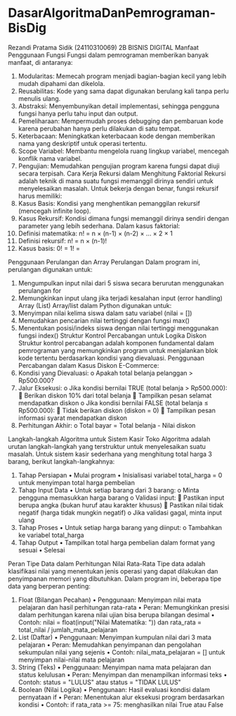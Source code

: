 # DasarAlgoritmaDanPemrograman-BisDig
Rezandi Pratama Sidik (24110310069) 2B BISNIS DIGITAL
Manfaat Penggunaan Fungsi
Fungsi dalam pemrograman memberikan banyak manfaat, di antaranya:
1.	Modularitas: Memecah program menjadi bagian-bagian kecil yang lebih mudah dipahami dan dikelola.
2.	Reusabilitas: Kode yang sama dapat digunakan berulang kali tanpa perlu menulis ulang.
3.	Abstraksi: Menyembunyikan detail implementasi, sehingga pengguna fungsi hanya perlu tahu input dan output.
4.	Pemeliharaan: Mempermudah proses debugging dan pembaruan kode karena perubahan hanya perlu dilakukan di satu tempat.
5.	Keterbacaan: Meningkatkan keterbacaan kode dengan memberikan nama yang deskriptif untuk operasi tertentu.
6.	Scope Variabel: Membantu mengelola ruang lingkup variabel, mencegah konflik nama variabel.
7.	Pengujian: Memudahkan pengujian program karena fungsi dapat diuji secara terpisah.
Cara Kerja Rekursi dalam Menghitung Faktorial
Rekursi adalah teknik di mana suatu fungsi memanggil dirinya sendiri untuk menyelesaikan masalah. Untuk bekerja dengan benar, fungsi rekursif harus memiliki:
1.	Kasus Basis: Kondisi yang menghentikan pemanggilan rekursif (mencegah infinite loop).
2.	Kasus Rekursif: Kondisi dimana fungsi memanggil dirinya sendiri dengan parameter yang lebih sederhana.
Dalam kasus faktorial:
1.	Definisi matematika: n! = n × (n-1) × (n-2) × ... × 2 × 1
2.	Definisi rekursif: n! = n × (n-1)!
3.	Kasus basis: 0! = 1! = 

Penggunaan Perulangan dan Array
Perulangan
Dalam program ini, perulangan digunakan untuk:
1.	Mengumpulkan input nilai dari 5 siswa secara berurutan menggunakan perulangan for
2.	Memungkinkan input ulang jika terjadi kesalahan input (error handling)
Array (List)
Array/list dalam Python digunakan untuk:
1.	Menyimpan nilai kelima siswa dalam satu variabel (nilai = [])
2.	Memudahkan pencarian nilai tertinggi dengan fungsi max()
3.	Menentukan posisi/indeks siswa dengan nilai tertinggi menggunakan fungsi index()
Struktur Kontrol Percabangan untuk Logika Diskon
Struktur kontrol percabangan adalah komponen fundamental dalam pemrograman yang memungkinkan program untuk menjalankan blok kode tertentu berdasarkan kondisi yang dievaluasi.
Penggunaan Percabangan dalam Kasus Diskon E-Commerce:
1.	Kondisi yang Dievaluasi: 
o	Apakah total belanja pelanggan > Rp500.000?
2.	Jalur Eksekusi: 
o	Jika kondisi bernilai TRUE (total belanja > Rp500.000): 
	Berikan diskon 10% dari total belanja
	Tampilkan pesan selamat mendapatkan diskon
o	Jika kondisi bernilai FALSE (total belanja ≤ Rp500.000): 
	Tidak berikan diskon (diskon = 0)
	Tampilkan pesan informasi syarat mendapatkan diskon
3.	Perhitungan Akhir: 
o	Total bayar = Total belanja - Nilai diskon

Langkah-langkah Algoritma untuk Sistem Kasir Toko
Algoritma adalah urutan langkah-langkah yang terstruktur untuk menyelesaikan suatu masalah. Untuk sistem kasir sederhana yang menghitung total harga 3 barang, berikut langkah-langkahnya:
1. Tahap Persiapan
•	Mulai program
•	Inisialisasi variabel total_harga = 0 untuk menyimpan total harga pembelian
2. Tahap Input Data
•	Untuk setiap barang dari 3 barang: 
o	Minta pengguna memasukkan harga barang
o	Validasi input: 
	Pastikan input berupa angka (bukan huruf atau karakter khusus)
	Pastikan nilai tidak negatif (harga tidak mungkin negatif)
o	Jika validasi gagal, minta input ulang
3. Tahap Proses
•	Untuk setiap harga barang yang diinput: 
o	Tambahkan ke variabel total_harga
4. Tahap Output
•	Tampilkan total harga pembelian dalam format yang sesuai
•	Selesai

Peran Tipe Data dalam Perhitungan Nilai Rata-Rata
Tipe data adalah klasifikasi nilai yang menentukan jenis operasi yang dapat dilakukan dan penyimpanan memori yang dibutuhkan. Dalam program ini, beberapa tipe data yang berperan penting:
1. Float (Bilangan Pecahan)
•	Penggunaan: Menyimpan nilai mata pelajaran dan hasil perhitungan rata-rata
•	Peran: Memungkinkan presisi dalam perhitungan karena nilai ujian bisa berupa bilangan desimal
•	Contoh: nilai = float(input("Nilai Matematika: ")) dan rata_rata = total_nilai / jumlah_mata_pelajaran
2. List (Daftar)
•	Penggunaan: Menyimpan kumpulan nilai dari 3 mata pelajaran
•	Peran: Memudahkan penyimpanan dan pengolahan sekumpulan nilai yang sejenis
•	Contoh: nilai_mata_pelajaran = [] untuk menyimpan nilai-nilai mata pelajaran
3. String (Teks)
•	Penggunaan: Menyimpan nama mata pelajaran dan status kelulusan
•	Peran: Menyimpan dan menampilkan informasi teks
•	Contoh: status = "LULUS" atau status = "TIDAK LULUS"
4. Boolean (Nilai Logika)
•	Penggunaan: Hasil evaluasi kondisi dalam pernyataan if
•	Peran: Menentukan alur eksekusi program berdasarkan kondisi
•	Contoh: if rata_rata >= 75: menghasilkan nilai True atau False
